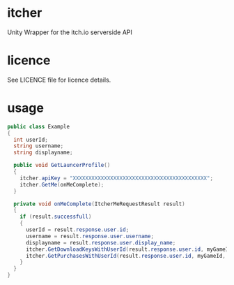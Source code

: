 # itcher
Unity Wrapper for the itch.io serverside API

# licence
See LICENCE file for licence details.

# usage
```C#
public class Example
{
  int userId;
  string username;
  string displayname;

  public void GetLauncerProfile()
  {
    itcher.apiKey = "XXXXXXXXXXXXXXXXXXXXXXXXXXXXXXXXXXXXXXXXXXX";
    itcher.GetMe(onMeComplete);
  }

  private void onMeComplete(ItcherMeRequestResult result)
  {
    if (result.successfull)
    {
      userId = result.response.user.id;
      username = result.response.user.username;
      displayname = result.response.user.display_name;
      itcher.GetDownloadKeysWithUserId(result.response.user.id, myGameId, onGetDownloadKeyComplete);
      itcher.GetPurchasesWithUserId(result.response.user.id, myGameId, onGetPurchasesComplete);
    }
  }
}
```
